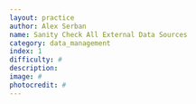 ```yaml
---
layout: practice
author: Alex Serban
name: Sanity Check All External Data Sources
category: data_management
index: 1
difficulty: #
description:
image: #
photocredit: #
---
```



